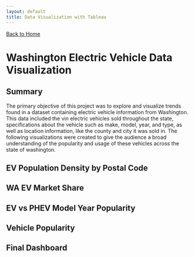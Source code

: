 ```yaml
---
layout: default
title: Data Visualization with Tableau
---
```


<a href="/" class="button">Back to Home</a>

# Washington Electric Vehicle Data Visualization 
## Summary 
The primary objective of this project was to explore and visualize trends found in a dataset containing electric vehicle information from Washington. This data included the vin electric vehicles sold throughout the state, specifications about the vehicle such as make, model, year, and type, as well as location information, like the county and city it was sold in. The following visualizations were created to give the audience a broad understanding of the popularity and usage of these vehicles across the state of washington. 

## EV Population Density by Postal Code 

## WA EV Market Share 

## EV vs PHEV Model Year Popularity 

## Vehicle Popularity 

## Final Dashboard 


